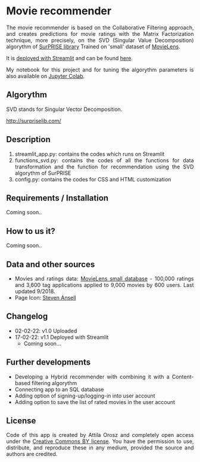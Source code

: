 # Movie recommender

<p style='text-align: justify;'>The movie recommender is based on the Collaborative Filtering approach, and creates predictions for movie ratings with the Matrix Factorization technique, more precisely, on the SVD (Singular Value Decomposition) algorythm of <a href="https://surprise.readthedocs.io/en/stable/" target="_blank">SurPRISE library</a> Trained on 'small' dataset of <a href="https://grouplens.org/datasets/movielens/" target="_blank">MovieLens</a>. </p> 

<p style='text-align: justify;'>It is <a href="https://docs.streamlit.io/streamlit-cloud/get-started/deploy-an-app" target="_blank">deployed with Streamlit</a> and can be found <a href="https://share.streamlit.io/orosz-attila/covid-19-dashboard/main" target="_blank">here</a>.</p>

<p style='text-align: justify;'>My notebook for this project and for tuning the algorythm parameters is also available on <a href="https://colab.research.google.com/drive/1StLDRJ7LVoPS10AULBxVOJo8rDqnt3U8" target="_blank">Jupyter Colab</a>.</p>

## Algorythm

SVD stands for Singular Vector Decomposition. 

http://surpriselib.com/

 ## Description 

<ol >
    <li style='text-align: justify;'>streamlit_app.py: contains the codes which runs on Streamlit</li>
    <li style='text-align: justify;'>functions_svd.py: contains the codes of all the functions for data transformation and the function for recommendation using the SVD algorythm of SurPRISE</li>
    <li style='text-align: justify;'>config.py: contains the codes for CSS and HTML customization</li>
</ol>

## Requirements / Installation 

Coming soon..

## How to us it? 

Coming soon..

## Data and other sources
<ul >
    <li style='text-align: justify;'>Movies and ratings data: <a href="https://grouplens.org/datasets/movielens/" target="_blank">MovieLens small database</a> - 100,000 ratings and 3,600 tag applications applied to 9,000 movies by 600 users. Last updated 9/2018.</li>
    <li style='text-align: justify;'>Page Icon: <a href="https://www.veryicon.com/icons/system/alphabet/letter-r.html" target="_blank"> Steven Ansell</a></li>
</ul>


 ## Changelog
 - 02-02-22: v1.0 Uploaded  
 - 17-02-22: v1.1 Deployed with Streamlit
    - Coming soon... 

 ## Further developments

<ul >
    <li style='text-align: justify;'>Developing a Hybrid recommender with combining it with a Content-based filtering algorythm</li>
    <li style='text-align: justify;'>Connecting app to an SQL database</li>
    <li style='text-align: justify;'>Adding option of signing-up/logging-in into user account</li>
    <li style='text-align: justify;'>Adding option to save the list of rated movies in the user account</li>
</ul>

 ## License 
<p style='text-align: justify;'>Code of this app is created by Attila Orosz and completely open access under the <a href="https://creativecommons.org/licenses/by/4.0/" target="_blank">Creative Commons BY license</a>. You have the permission to use, distribute, and reproduce these in any medium, provided the source and authors are credited.</p> 
